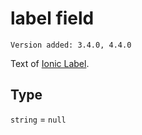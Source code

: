 # label field

`Version added: 3.4.0, 4.4.0`

Text of [Ionic Label](https://ionicframework.com/docs/api/label).

## Type

`string` = `null`
